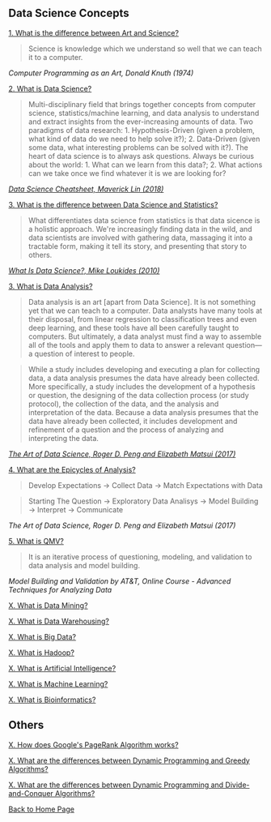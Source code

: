 ## Data Science Concepts
<u>1. What is the difference between Art and Science?</u>
> Science is knowledge which we understand so well that we can teach it to a computer.

*Computer Programming as an Art, Donald Knuth (1974)*

<u>2. What is Data Science?</u>
> Multi-disciplinary field that brings together concepts from computer science, statistics/machine learning, and data analysis to understand and extract insights from the ever-increasing amounts of data. Two paradigms of data research: 1. Hypothesis-Driven (given a problem, what kind of data do we need to help solve it?); 2. Data-Driven (given some data, what interesting problems can be solved with it?). The heart of data science is to always ask questions. Always be curious about the world: 1. What can we learn from this data?; 2. What actions can we take once we find whatever it is we are looking for?

*[Data Science Cheatsheet, Maverick Lin (2018)](https://github.com/ml874/Data-Science-Cheatsheet/blob/master/data-science-cheatsheet.pdf)*

<u>3. What is the difference between Data Science and Statistics?</u>
> What differentiates data science from statistics is that data sicence is a holistic approach. We're increasingly finding data in the wild, and data scientists are involved with gathering data, massaging it into a tractable form, making it tell its story, and presenting that story to others.

*[What Is Data Science?, Mike Loukides (2010)](https://www.oreilly.com/ideas/what-is-data-science)*

<u>3. What is Data Analysis?</u>
> Data analysis is an art [apart from Data Science]. It is not something yet that we can teach to a computer. Data analysts have many tools at their disposal, from linear regression to classification trees and even deep learning, and these tools have all been carefully taught to computers. But ultimately, a data analyst must find a way to assemble all of the tools and apply them to data to answer a relevant question—a question of interest to people.

> While a study includes developing and executing a plan for collecting data, a data analysis presumes the data have already been collected. More specifically, a study includes the development of a hypothesis or question, the designing of the data collection process (or study protocol), the collection of the data, and the analysis and interpretation of the data. Because a data analysis presumes that the data have already been collected, it includes development and refinement of a question and the process of analyzing and interpreting the data.

*[The Art of Data Science, Roger D. Peng and Elizabeth Matsui (2017)](https://bookdown.org/rdpeng/artofdatascience/)*

<u>4. What are the Epicycles of Analysis?</u>
> Develop Expectations -> Collect Data -> Match Expectations with Data

> Starting The Question -> Exploratory Data Analisys -> Model Building -> Interpret -> Communicate

*The Art of Data Science, Roger D. Peng and Elizabeth Matsui (2017)*

<u>5. What is QMV? </u>
> It is an iterative process of questioning, modeling, and validation to data analysis and model building.

*Model Building and Validation by AT&T, Online Course - Advanced Techniques for Analyzing Data*

<u>X. What is Data Mining?</u>

<u>X. What is Data Warehousing?</u>

<u>X. What is Big Data?</u>

<u>X. What is Hadoop?</u>

<u>X. What is Artificial Intelligence?</u>

<u>X. What is Machine Learning?</u>

<u>X. What is Bioinformatics?</u>

## Others

<u>X. How does Google's PageRank Algorithm works?</u>

<u>X. What are the differences between Dynamic Programming and Greedy Algorithms?</u>

<u>X. What are the differences between Dynamic Programming and Divide-and-Conquer Algorithms?</u>


[Back to Home Page](https://bzamith.github.io/)
